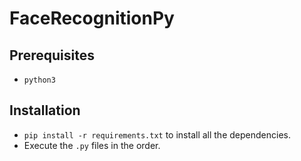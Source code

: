 # FaceRecognitionPy

## Prerequisites

- `python3`

## Installation

- `pip install -r requirements.txt` to install all the dependencies.
- Execute the `.py` files in the order.
